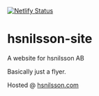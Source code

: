 [![Netlify Status](https://api.netlify.com/api/v1/badges/3808f4c6-f0df-47f4-9b0a-b0baea3e3cc1/deploy-status)](https://app.netlify.com/sites/hsnilsson/deploys)

# hsnilsson-site
A website for hsnilsson AB

Basically just a flyer.

Hosted @ [hsnilsson.com](https://hsnilsson.com)
